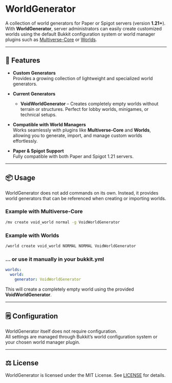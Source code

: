 

# WorldGenerator

A collection of world generators for Paper or Spigot servers (version **1.21+**).  
With **WorldGenerator**, server administrators can easily create customized worlds using the default Bukkit configuration system or world manager plugins such as [Multiverse-Core](https://github.com/Multiverse/Multiverse-Core) or [Worlds](https://github.com/mending-dev/Worlds).

---

## 🚀 Features

- **Custom Generators**  
  Provides a growing collection of lightweight and specialized world generators.

- **Current Generators**  
  - **VoidWorldGenerator** – Creates completely empty worlds without terrain or structures. Perfect for lobby worlds, minigames, or technical setups.

- **Compatible with World Managers**  
  Works seamlessly with plugins like **Multiverse-Core** and **Worlds**, allowing you to generate, import, and manage custom worlds effortlessly.

- **Paper & Spigot Support**  
  Fully compatible with both Paper and Spigot 1.21 servers.

---

## 📦 Usage

WorldGenerator does not add commands on its own. Instead, it provides world generators that can be referenced when creating or importing worlds.

### Example with **Multiverse-Core**

```bash
/mv create void_world normal -g VoidWorldGenerator
```

### Example with **Worlds**

```bash
/world create void_world NORMAL NORMAL VoidWorldGenerator
```

### ... or use it manually in your **bukkit.yml**

```yaml
worlds:
  world:
    generator: VoidWorldGenerator
```

This will create a completely empty world using the provided **VoidWorldGenerator**.

---

## 🗒️ Configuration

WorldGenerator itself does not require configuration.  
All settings are managed through Bukkit’s world configuration system or your chosen world manager plugin.

---

## ⚖️ License

WorldGenerator is licensed under the MIT License. See [LICENSE](LICENSE) for details.
